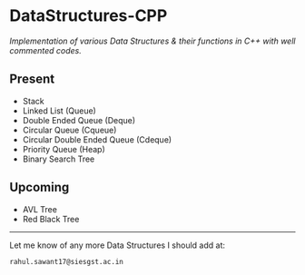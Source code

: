 # DataStructures-CPP
*Implementation of various Data Structures & their functions in C++ with well commented codes.*

## Present 

 - Stack
 - Linked List (Queue)
 - Double Ended Queue (Deque)
 - Circular Queue (Cqueue)
 - Circular Double Ended Queue (Cdeque)
 - Priority Queue (Heap)
 - Binary Search Tree
 
## Upcoming 

 - AVL Tree
 - Red Black Tree

---
Let me know of any more Data Structures I should add at:

    rahul.sawant17@siesgst.ac.in
